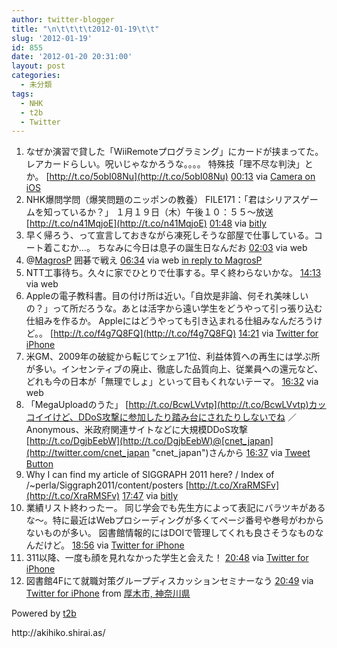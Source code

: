 ```yaml
---
author: twitter-blogger
title: "\n\t\t\t\t2012-01-19\t\t"
slug: '2012-01-19'
id: 855
date: '2012-01-20 20:31:00'
layout: post
categories:
  - 未分類
tags:
  - NHK
  - t2b
  - Twitter
---
```


<div xmlns:georss="http://www.georss.org/georss">

1.  <span><span>なぜか演習で貸した「WiiRemoteプログラミング」にカードが挟まってた。レアカードらしい。呪いじゃなかろうな。。。。 特殊技「理不尽な判決」とか。 [http://t.co/5obI08Nu](http://t.co/5obI08Nu)</span> <span>[<span>00:13</span>](http://twitter.com/o_ob/status/159956612486938624) <span>via [Camera on iOS](http://www.apple.com)</span></span></span>
2.  <span><span>NHK爆問学問（爆笑問題のニッポンの教養） FILE171：「君はシリアスゲームを知っているか？」 １月１９日（木）午後１０：５５～放送 [http://t.co/n41MqjoE](http://t.co/n41MqjoE)</span> <span>[<span>01:48</span>](http://twitter.com/o_ob/status/159980502546264064) <span>via [bitly](http://bit.ly)</span></span></span>
3.  <span><span>早く帰ろう、って宣言しておきながら凍死しそうな部屋で仕事している。コート着こむか…。 ちなみに今日は息子の誕生日なんだお</span> <span>[<span>02:03</span>](http://twitter.com/o_ob/status/159984345636012033) <span>via web</span></span></span>
4.  <span><span>@[MagrosP](http://twitter.com/MagrosP "MagrosP") 囲碁で戦え</span> <span>[<span>06:34</span>](http://twitter.com/o_ob/status/160052525821726721) <span>via web</span> [in reply to MagrosP](http://twitter.com/MagrosP/status/160033523045122049)</span></span>
5.  <span><span>NTT工事待ち。久々に家でひとりで仕事する。早く終わらないかな。</span> <span>[<span>14:13</span>](http://twitter.com/o_ob/status/160168013532893185) <span>via web</span></span></span>
6.  <span><span>Appleの電子教科書。目の付け所は近い。「自炊是非論、何それ美味しいの？」って所だろうな。あとは活字から遠い学生をどうやって引っ張り込む仕組みを作るか。 Appleにはどうやっても引き込まれる仕組みなんだろうけど。。 [http://t.co/f4g7Q8FQ](http://t.co/f4g7Q8FQ)</span> <span>[<span>14:21</span>](http://twitter.com/o_ob/status/160170158495764480) <span>via [Twitter for iPhone](http://twitter.com/#!/download/iphone)</span></span></span>
7.  <span><span>米GM、2009年の破綻から転じてシェア1位、利益体質への再生には学ぶ所が多い。インセンティブの廃止、徹底した品質向上、従業員への還元など、どれも今の日本が「無理でしょ」といって目もくれないテーマ。</span> <span>[<span>16:32</span>](http://twitter.com/o_ob/status/160202951082786816) <span>via web</span></span></span>
8.  <span><span>「MegaUploadのうた」 [http://t.co/BcwLVvtp](http://t.co/BcwLVvtp)カッコイイけど、DDoS攻撃に参加したり踏み台にされたりしないでね ／Anonymous、米政府関連サイトなどに大規模DDoS攻撃 [http://t.co/DgjbEebW](http://t.co/DgjbEebW)@[cnet_japan](http://twitter.com/cnet_japan "cnet_japan")さんから</span> <span>[<span>16:37</span>](http://twitter.com/o_ob/status/160204231930949632) <span>via [Tweet Button](http://twitter.com/tweetbutton)</span></span></span>
9.  <span><span>Why I can find my article of SIGGRAPH 2011 here? / Index of /~perla/Siggraph2011/content/posters [http://t.co/XraRMSFv](http://t.co/XraRMSFv)</span> <span>[<span>17:47</span>](http://twitter.com/o_ob/status/160221848615911424) <span>via [bitly](http://bit.ly)</span></span></span>
10.  <span><span>業績リスト終わったー。 同じ学会でも先生方によって表記にバラツキがあるな〜。特に最近はWebプロシーディングが多くてページ番号や巻号がわからないものが多い。 図書館情報的にはDOIで管理してくれも良さそうなものなんだけど。</span> <span>[<span>18:56</span>](http://twitter.com/o_ob/status/160239323743141888) <span>via [Twitter for iPhone](http://twitter.com/#!/download/iphone)</span></span></span>
11.  <span><span>311以降、一度も顔を見れなかった学生と会えた！</span> <span>[<span>20:48</span>](http://twitter.com/o_ob/status/160267354708787200) <span>via [Twitter for iPhone](http://twitter.com/#!/download/iphone)</span></span></span>
12.  <span><span>図書館4Fにて就職対策グループディスカッションセミナーなう</span> <span>[<span>20:49</span>](http://twitter.com/o_ob/status/160267733295038464) <span>via [Twitter for iPhone](http://twitter.com/#!/download/iphone)</span> from [厚木市, 神奈川県<span></span>](http://maps.google.com/maps?q=35.48717584,139.34165644)</span></span>

</div>

Powered by [t2b](http://t2b.utilz.jp/)

<div>http://akihiko.shirai.as/</div>